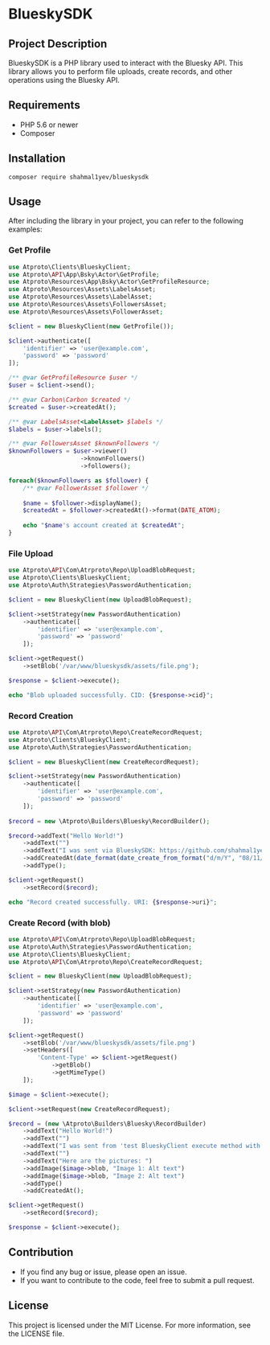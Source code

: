 # BlueskySDK

## Project Description

BlueskySDK is a PHP library used to interact with the Bluesky API. This library allows you to perform file uploads, create records, and other operations using the Bluesky API.

## Requirements

- PHP 5.6 or newer
- Composer

## Installation

```shell
composer require shahmal1yev/blueskysdk
```

## Usage

After including the library in your project, you can refer to the following examples:


### Get Profile

```php
use Atproto\Clients\BlueskyClient;
use Atproto\API\App\Bsky\Actor\GetProfile;
use Atproto\Resources\App\Bsky\Actor\GetProfileResource;
use Atproto\Resources\Assets\LabelsAsset;
use Atproto\Resources\Assets\LabelAsset;
use Atproto\Resources\Assets\FollowersAsset;
use Atproto\Resources\Assets\FollowerAsset;

$client = new BlueskyClient(new GetProfile());

$client->authenticate([
    'identifier' => 'user@example.com',
    'password' => 'password'
]);

/** @var GetProfileResource $user */
$user = $client->send();

/** @var Carbon\Carbon $created */
$created = $user->createdAt();

/** @var LabelsAsset<LabelAsset> $labels */
$labels = $user->labels();

/** @var FollowersAsset $knownFollowers */
$knownFollowers = $user->viewer()
                    ->knownFollowers()
                    ->followers();

foreach($knownFollowers as $follower) {
    /** @var FollowerAsset $follower */
    
    $name = $follower->displayName();
    $createdAt = $follower->createdAt()->format(DATE_ATOM);
    
    echo "$name's account created at $createdAt";
}
```

### File Upload

```php
use Atproto\API\Com\Atrproto\Repo\UploadBlobRequest;
use Atproto\Clients\BlueskyClient;
use Atproto\Auth\Strategies\PasswordAuthentication;

$client = new BlueskyClient(new UploadBlobRequest);

$client->setStrategy(new PasswordAuthentication)
    ->authenticate([
        'identifier' => 'user@example.com',
        'password' => 'password'
    ]);

$client->getRequest()
    ->setBlob('/var/www/blueskysdk/assets/file.png');

$response = $client->execute();

echo "Blob uploaded successfully. CID: {$response->cid}";
```

### Record Creation
```php
use Atproto\API\Com\Atrproto\Repo\CreateRecordRequest;
use Atproto\Clients\BlueskyClient;
use Atproto\Auth\Strategies\PasswordAuthentication;

$client = new BlueskyClient(new CreateRecordRequest);

$client->setStrategy(new PasswordAuthentication)
    ->authenticate([
        'identifier' => 'user@example.com',
        'password' => 'password'
    ]);
    
$record = new \Atproto\Builders\Bluesky\RecordBuilder();

$record->addText("Hello World!")
    ->addText("")
    ->addText("I was sent via BlueskySDK: https://github.com/shahmal1yev/blueskysdk")
    ->addCreatedAt(date_format(date_create_from_format("d/m/Y", "08/11/2020"), "c"))
    ->addType();

$client->getRequest()
    ->setRecord($record);

echo "Record created successfully. URI: {$response->uri}";
```
### Create Record (with blob)

```php
use Atproto\API\Com\Atrproto\Repo\UploadBlobRequest;
use Atproto\Auth\Strategies\PasswordAuthentication;
use Atproto\Clients\BlueskyClient;
use Atproto\API\Com\Atrproto\Repo\CreateRecordRequest;

$client = new BlueskyClient(new UploadBlobRequest);

$client->setStrategy(new PasswordAuthentication)
    ->authenticate([
        'identifier' => 'user@example.com',
        'password' => 'password'
    ]);

$client->getRequest()
    ->setBlob('/var/www/blueskysdk/assets/file.png')
    ->setHeaders([
        'Content-Type' => $client->getRequest()
            ->getBlob()
            ->getMimeType()
    ]);

$image = $client->execute();

$client->setRequest(new CreateRecordRequest);

$record = (new \Atproto\Builders\Bluesky\RecordBuilder)
    ->addText("Hello World!")
    ->addText("")
    ->addText("I was sent from 'test BlueskyClient execute method with both UploadBlob and CreateRecord'")
    ->addText("")
    ->addText("Here are the pictures: ")
    ->addImage($image->blob, "Image 1: Alt text")
    ->addImage($image->blob, "Image 2: Alt text")
    ->addType()
    ->addCreatedAt();

$client->getRequest()
    ->setRecord($record);

$response = $client->execute();
```

## Contribution
- If you find any bug or issue, please open an issue.
- If you want to contribute to the code, feel free to submit a pull request.

## License

This project is licensed under the MIT License. For more information, see the LICENSE file.